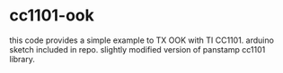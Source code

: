 # cc1101-ook

this code provides a simple example to TX OOK with TI CC1101.
arduino sketch included in repo.
slightly modified version of panstamp cc1101 library.
